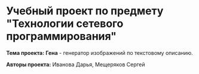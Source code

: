# Учебный проект по предмету "Технологии сетевого программирования"
**Тема проекта:** **Гена** - генератор изображений по текстовому описанию.

**Авторы проекта:** Иванова Дарья, Мещеряков Сергей
